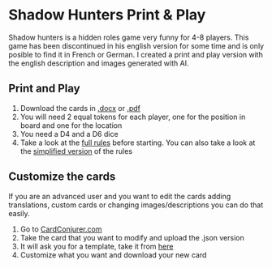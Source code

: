 # Shadow Hunters Print & Play

Shadow hunters is a hidden roles game very funny for 4-8 players. This game has been discontinued in his english version for some time and is only posible to find it in French or German. I created a print and play version with the english description and images generated with AI.

## Print and Play
1. Download the cards in [.docx](https://github.com/monro93/shadow-hunters-print-play/raw/main/Print_and_Play.docx?download=) or [.pdf](https://github.com/monro93/shadow-hunters-print-play/raw/main/Print_and_Play.pdf?download=)
2. You will need 2 equal tokens for each player, one for the position in board and one for the location
3. You need a D4 and a D6 dice
4. Take a look at the [full rules](https://github.com/monro93/shadow-hunters-print-play/blob/main/Extra/Full%20Rules.pdf) before starting. You can also take a look at the [simplified version](https://github.com/monro93/shadow-hunters-print-play/blob/main/Extra/Rules%20And%20Setup.png) of the rules

## Customize the cards
If you are an advanced user and you want to edit the cards adding translations, custom cards or changing images/descriptions you can do that easily.
1. Go to [CardConjurer.com](https://cardconjurer.com/creator)
2. Take the card that you want to modify and upload the .json version
3. It will ask you for a template, take it from [here](https://github.com/monro93/shadow-hunters-print-play/raw/main/Template/angular.cct)
4. Customize what you want and download your new card

